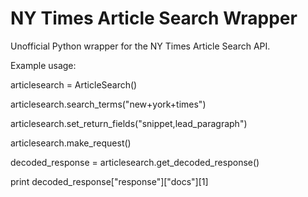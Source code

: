 NY Times Article Search Wrapper
=============================

Unofficial Python wrapper for the NY Times Article Search API.

Example usage:

articlesearch = ArticleSearch()

articlesearch.search_terms("new+york+times")

articlesearch.set_return_fields("snippet,lead_paragraph")

articlesearch.make_request()

decoded_response = articlesearch.get_decoded_response()

print decoded_response["response"]["docs"][1]